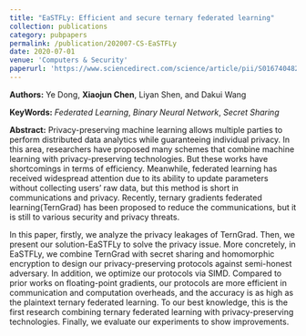 ```yaml
---
title: "EaSTFLy: Efficient and secure ternary federated learning"
collection: publications
category: pubpapers
permalink: /publication/202007-CS-EaSTFLy
date: 2020-07-01
venue: 'Computers & Security'
paperurl: 'https://www.sciencedirect.com/science/article/pii/S0167404820300985'
---
```

**Authors:** Ye Dong, **Xiaojun Chen**, Liyan Shen, and Dakui Wang

**KeyWords:** *Federated Learning*, *Binary Neural Network*, *Secret Sharing*

**Abstract:** Privacy-preserving machine learning allows multiple parties to perform distributed data analytics while guaranteeing individual privacy. In this area, researchers have proposed many schemes that combine machine learning with privacy-preserving technologies. But these works have shortcomings in terms of efficiency. Meanwhile, federated learning has received widespread attention due to its ability to update parameters without collecting users’ raw data, but this method is short in communications and privacy. Recently, ternary gradients federated learning(TernGrad) has been proposed to reduce the communications, but it is still to various security and privacy threats.

In this paper, firstly, we analyze the privacy leakages of TernGrad. Then, we present our solution-EaSTFLy to solve the privacy issue. More concretely, in EaSTFLy, we combine TernGrad with secret sharing and homomorphic encryption to design our privacy-preserving protocols against semi-honest adversary. In addition, we optimize our protocols via SIMD. Compared to prior works on floating-point gradients, our protocols are more efficient in communication and computation overheads, and the accuracy is as high as the plaintext ternary federated learning. To our best knowledge, this is the first research combining ternary federated learning with privacy-preserving technologies. Finally, we evaluate our experiments to show improvements.
